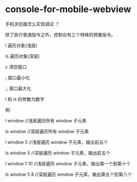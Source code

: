 # console-for-mobile-webview
手机浏览器怎么实现调试 ？

除了执行普通指令之外，控制台有三个特殊的预置指令。


l 遍历对象(浅层)


ls 遍历对象(深层)


c 清空窗口

; 窗口最小化

;; 窗口最大化

l 和 ls 的参数为数字


例: 


l window //浅层遍历所有 window 子元素

ls window //深层遍历所有 window 子元素


l window 5 //浅层遍历 window 子元素，输出前五个

ls window 5 //深层遍历 window 子元素，输出前五个


l window 1 10 //浅层遍历 window 子元素，输出第一个到第十个

ls window 5 8 //深层遍历 window 子元素，输出第五个到第八个
